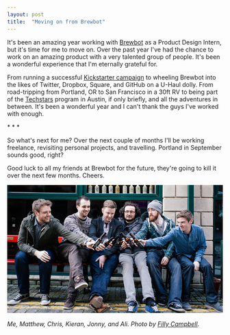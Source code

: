```yaml
---
layout: post
title:  "Moving on from Brewbot"
---
```


It's been an amazing year working with [Brewbot](www.brewbot.io) as a Product Design Intern, but it's time for me to move on. Over the past year I've had the chance to work on an amazing product with a very talented group of people. It's been a wonderful experience that I'm eternally grateful for.

From running a successful [Kickstarter campaign](https://www.kickstarter.com/projects/cargo/brewbot-the-smart-brewing-appliance) to wheeling Brewbot into the likes of Twitter, Dropbox, Square, and GitHub on a U-Haul dolly. From road-tripping from Portland, OR to San Francisco in a 30ft RV to being part of the [Techstars](http://www.techstars.com) program in Austin, if only briefly, and all the adventures in between. It's been a wonderful year and I can't thank the guys I've worked with enough.

<p class="break">* * *</p>

So what's next for me? Over the next couple of months I'll be working freelance, revisiting personal projects, and travelling. Portland in September sounds good, right?

Good luck to all my friends at Brewbot for the future, they're going to kill it over the next few months. Cheers.

![](/uploads/team-brewbot.jpg)

_Me, Matthew, Chris, Kieran, Jonny, and Ali. Photo by [Filly Campbell](https://www.facebook.com/fillycampbellphotography)._





 

